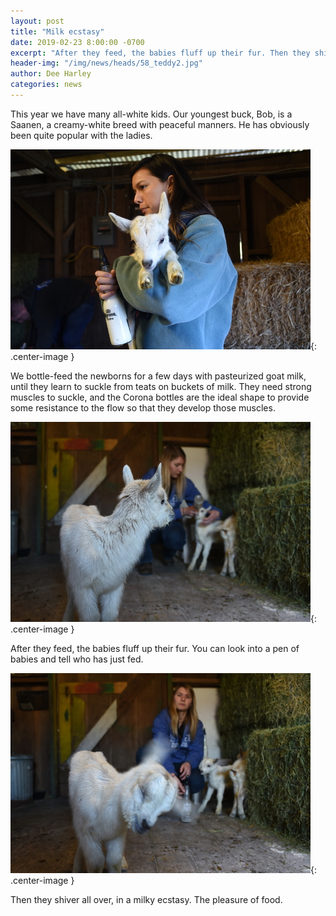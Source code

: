 ```yaml
---
layout: post
title: "Milk ecstasy"
date: 2019-02-23 8:00:00 -0700
excerpt: "After they feed, the babies fluff up their fur. Then they shiver all over ..."
header-img: "/img/news/heads/58_teddy2.jpg"
author: Dee Harley
categories: news
---
```


This year we have many all-white kids. Our youngest buck, Bob, is a Saanen, a creamy-white breed with peaceful manners. He has obviously been quite popular with the ladies.

![image](/img/news/DSC_7035xg.JPG){: .center-image }

We bottle-feed the newborns for a few days with pasteurized goat milk, until they learn to suckle from teats on buckets of milk. They need strong muscles to suckle, and the Corona bottles are the ideal shape to provide some resistance to the flow so that they develop those muscles.

![image](/img/news/DSC_7057xg.JPG){: .center-image }

After they feed, the babies fluff up their fur. You can look into a pen of babies and tell who has just fed.

![image](/img/news/DSC_7058xg.JPG){: .center-image }

Then they shiver all over, in a milky ecstasy. The pleasure of food.
